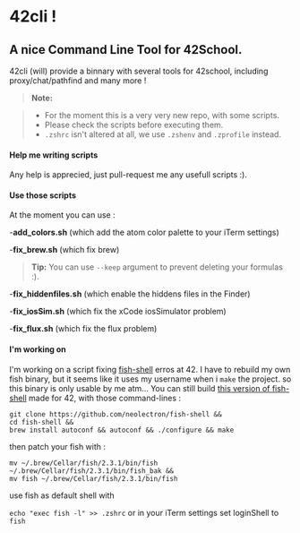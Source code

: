 42cli !
===================

A nice Command Line Tool for 42School.
-------------

42cli (will) provide a binnary with several tools for 42school, including proxy/chat/pathfind and many more !

> **Note:**

> - For the moment this is a very very new repo, with some scripts.
> - Please check the scripts before executing them.
> - `.zshrc` isn't altered at all, we use `.zshenv` and `.zprofile` instead.


#### <i class="icon-pencil"></i> Help me writing scripts

Any help is apprecied, just pull-request me any usefull scripts :).


#### <i class="icon-refresh"></i> Use those scripts

At the moment you can use :

-**add_colors.sh** (which add the atom color palette to your iTerm settings)

-**fix_brew.sh** (which fix brew)
> **Tip:** You can use `--keep` argument to prevent deleting your formulas :).

-**fix_hiddenfiles.sh** (which enable the hiddens files in the Finder)

-**fix_iosSim.sh** (which fix the xCode iosSimulator problem)

-**fix_flux.sh** (which fix the flux problem)

#### <i class="icon-refresh"></i> I'm working on

I'm working on a script fixing [fish-shell](https://github.com/neolectron/fish-shell) erros at 42. I have to rebuild my own fish binary, but it seems like it uses my username when i `make` the project. so this binary is only usable by me atm...
You can still build [this version of fish-shell](https://github.com/neolectron/fish-shell) made for 42, with those command-lines :

```
git clone https://github.com/neolectron/fish-shell &&
cd fish-shell &&
brew install autoconf && autoconf && ./configure && make
```

then patch your fish with :
```
mv ~/.brew/Cellar/fish/2.3.1/bin/fish ~/.brew/Cellar/fish/2.3.1/bin/fish_bak &&
mv fish ~/.brew/Cellar/fish/2.3.1/bin/fish
```

use fish as default shell with

`echo "exec fish -l" >> .zshrc`
or in your iTerm settings set loginShell to `fish`
